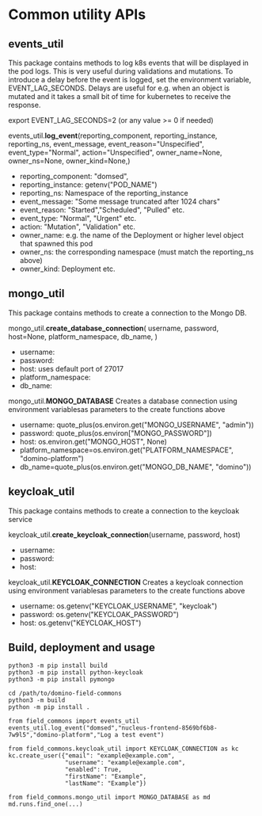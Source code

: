 
# Common utility APIs

## events_util
This package contains methods to log k8s events that will be displayed in the pod logs. This is very useful during validations and mutations. To introduce a delay before the event is logged, set the environment variable, EVENT_LAG_SECONDS. Delays are useful for e.g. when an object is mutated and it takes a small bit of time for kubernetes to receive the response.

export EVENT_LAG_SECONDS=2 (or any value >= 0 if needed)

events_util.**log_event**(reporting_component,
    reporting_instance,
    reporting_ns,
    event_message,
    event_reason="Unspecified",
    event_type="Normal",
    action="Unspecified",
    owner_name=None,
    owner_ns=None,
    owner_kind=None,)

* reporting_component: "domsed",
* reporting_instance: getenv("POD_NAME")
* reporting_ns: Namespace of the reporting_instance
* event_message: "Some message truncated after 1024 chars"
* event_reason: "Started","Scheduled", "Pulled" etc.
* event_type: "Normal", "Urgent" etc.
* action: "Mutation", "Validation" etc.
* owner_name: e.g. the name of the Deployment or higher level object that spawned this pod
* owner_ns: the corresponding namespace (must match the reporting_ns above)
* owner_kind: Deployment etc. 

## mongo_util
This package contains methods to create a connection to the Mongo DB.

mongo_util.**create_database_connection**(
    username,
    password,
    host=None,
    platform_namespace,
    db_name,
)

* username: 
* password: 
* host: uses default port of 27017
* platform_namespace:
* db_name:

mongo_util.**MONGO_DATABASE**
Creates a database connection using environment variablesas parameters to the create functions above

* username: quote_plus(os.environ.get("MONGO_USERNAME", "admin"))
* password: quote_plus(os.environ["MONGO_PASSWORD"])
* host: os.environ.get("MONGO_HOST", None)
* platform_namespace=os.environ.get("PLATFORM_NAMESPACE", "domino-platform")
* db_name=quote_plus(os.environ.get("MONGO_DB_NAME", "domino"))

## keycloak_util
This package contains methods to create a connection to the keycloak service

keycloak_util.**create_keycloak_connection**(username, password, host)

* username: 
* password: 
* host:

keycloak_util.**KEYCLOAK_CONNECTION**
Creates a keycloak connection using environment variablesas parameters to the create functions above

* username: os.getenv("KEYCLOAK_USERNAME", "keycloak")
* password: os.getenv("KEYCLOAK_PASSWORD")
* host: os.getenv("KEYCLOAK_HOST")

## Build, deployment and usage

```
python3 -m pip install build
python3 -m pip install python-keycloak
python3 -m pip install pymongo

cd /path/to/domino-field-commons
python3 -m build
python -m pip install .

from field_commons import events_util
events_util.log_event("domsed","nucleus-frontend-8569bf6b8-7w9l5","domino-platform","Log a test event")

from field_commons.keycloak_util import KEYCLOAK_CONNECTION as kc
kc.create_user({"email": "example@example.com",
                "username": "example@example.com",
                "enabled": True,
                "firstName": "Example",
                "lastName": "Example"})

from field_commons.mongo_util import MONGO_DATABASE as md
md.runs.find_one(...)
```



